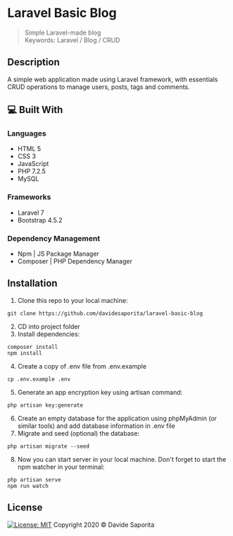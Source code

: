 # Laravel Basic Blog

> Simple Laravel-made blog 
> <br>Keywords: Laravel / Blog / CRUD

## Description

A simple web application made using Laravel framework, with essentials CRUD operations to manage users, posts, tags and comments.

## :computer: Built With

### Languages
- HTML 5
- CSS 3
- JavaScript
- PHP 7.2.5
- MySQL 

### Frameworks
- Laravel 7
- Bootstrap 4.5.2

### Dependency Management
 - Npm | JS Package Manager
 - Composer | PHP Dependency Manager

## Installation

1. Clone this repo to your local machine:
```
git clone https://github.com/davidesaporita/laravel-basic-blog
```
2. CD into project folder
3. Install dependencies:
```
composer install
npm install
```
4. Create a copy of .env file from .env.example
```
cp .env.example .env
```
5. Generate an app encryption key using artisan command:
```
php artisan key:generate
```
6. Create an empty database for the application using phpMyAdmin (or similar tools) and add database information in .env file
7. Migrate and seed (optional) the database:
```
php artisan migrate --seed
```
8. Now you can start server in your local machine. Don't forget to start the npm watcher in your terminal:
```
php artisan serve
npm run watch
```

## License

[![License: MIT](https://img.shields.io/badge/License-MIT-yellow.svg)](https://opensource.org/licenses/MIT)
Copyright 2020 © Davide Saporita
